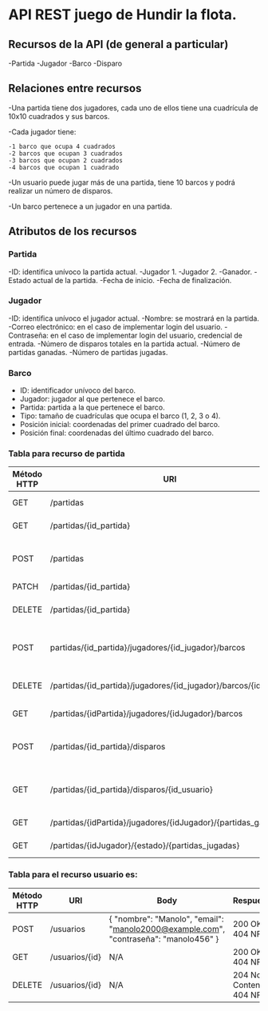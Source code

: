 # API REST juego de Hundir la flota. 


## Recursos de la API (de general a particular)

-Partida
-Jugador
-Barco
-Disparo

## Relaciones entre recursos


-Una partida tiene dos jugadores, cada uno de ellos tiene una cuadrícula de 10x10 cuadrados y sus barcos.

-Cada jugador tiene: 

    -1 barco que ocupa 4 cuadrados
    -2 barcos que ocupan 3 cuadrados
    -3 barcos que ocupan 2 cuadrados
    -4 barcos que ocupan 1 cuadrado


-Un usuario puede jugar más de una partida, tiene 10 barcos y podrá realizar un número de disparos. 

-Un barco pertenece a un jugador en una partida. 


## Atributos de los recursos 

### Partida

-ID: identifica unívoco la partida actual. 
-Jugador 1.
-Jugador 2. 
-Ganador. 
-Estado actual de la partida. 
-Fecha de inicio. 
-Fecha de finalización. 


### Jugador 

-ID: identifica unívoco el jugador actual. 
-Nombre: se mostrará en la partida. 
-Correo electrónico: en el caso de implementar login del usuario. 
-Contraseña: en el caso de implementar login del usuario, credencial de entrada. 
-Número de disparos totales en la partida actual. 
-Número de partidas ganadas. 
-Número de partidas jugadas. 

### Barco 

- ID: identificador unívoco del barco.
- Jugador: jugador al que pertenece el barco.
- Partida: partida a la que pertenece el barco.
- Tipo: tamaño de cuadrículas que ocupa el barco (1, 2, 3 o 4).
- Posición inicial: coordenadas del primer cuadrado del barco.
- Posición final: coordenadas del último cuadrado del barco.

### Tabla para recurso de partida 

| Método HTTP  | URI | Body | Respuesta |
| ------------- | ------------- | ------------- | ------------- |
| GET	| /partidas	| N/A	| 200 OK, 404 NF
| GET	| /partidas/{id_partida}	| N/A	| 200 OK, 404 NF
| POST	|/partidas	|{"jugador_1": "id_jugador_1", "jugador_2": "id_jugador_2"}	|201 Created, 400 Bad Request
| PATCH	| /partidas/{id_partida}|	{"ganador": "id_jugador"}, {"estado_actual": "iniciada" || "finalizada"}	|200 OK, 404 NF
| DELETE	| /partidas/{id_partida} |	N/A	| 204 No Content, 404 NF
| POST	| partidas/{id_partida}/jugadores/{id_jugador}/barcos |	{"tipo": "tipo_barco", "coordenadas": [(xi, yi), (xf, yf)]}	| 201 Created, 400 Bad Request
| DELETE	| /partidas/{id_partida}/jugadores/{id_jugador}/barcos/{id_barco} | N/A	|204 No Content, 404 NF
| GET	| /partidas/{idPartida}/jugadores/{idJugador}/barcos|	N/A	|200 OK, 404 NF
| POST	| /partidas/{id_partida}/disparos | {"jugador_actual":"id_jugador_actual","jugador_contrincante":"id_jugador_contrincante","coordenadas": (x, y)}	| 201 Created, 400 Bad Request
| GET	| /partidas/{id_partida}/disparos/{id_usuario} | {"jugador_actual":"id_jugador_actual","disparos_totales":"disparos_totales_actual"}	| 201 Created, 400 Bad Request
| GET	| /partidas/{idPartida}/jugadores/{idJugador}/{partidas_ganadas}| N/A |200 OK, 404 NF
| GET	|/partidas/{idJugador}/{estado}/{partidas_jugadas}|	N/A	|200 OK, 404 NF


### Tabla para el recurso usuario es:

| Método HTTP  | URI | Body | Respuesta |
| ------------- | ------------- | ------------- | ------------- |
| POST	| /usuarios	| { "nombre": "Manolo", "email": "manolo2000@example.com", "contraseña": "manolo456" }	| 200 OK,  404 NF
| GET	| /usuarios/{id}	| N/A	| 200 OK, 404 NF
| DELETE	|/usuarios/{id}	| N/A	|204 No Content, 404 NF


